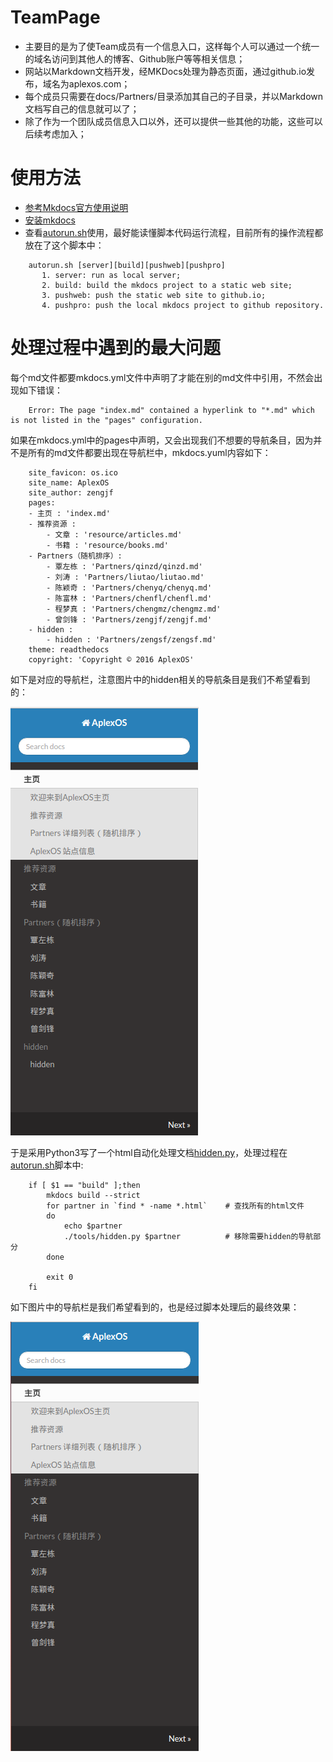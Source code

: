 # TeamPage

  * 主要目的是为了使Team成员有一个信息入口，这样每个人可以通过一个统一的域名访问到其他人的博客、Github账户等等相关信息；
  * 网站以Markdown文档开发，经MKDocs处理为静态页面，通过github.io发布，域名为aplexos.com；
  * 每个成员只需要在docs/Partners/目录添加其自己的子目录，并以Markdown文档写自己的信息就可以了；
  * 除了作为一个团队成员信息入口以外，还可以提供一些其他的功能，这些可以后续考虑加入；

# 使用方法

  * [参考Mkdocs官方使用说明](http://www.mkdocs.org/)
  * [安装mkdocs](http://www.mkdocs.org/#installation)
  * 查看[autorun.sh](autorun.sh)使用，最好能读懂脚本代码运行流程，目前所有的操作流程都放在了这个脚本中：

```
    autorun.sh [server][build][pushweb][pushpro]
       1. server: run as local server;
       2. build: build the mkdocs project to a static web site;
       3. pushweb: push the static web site to github.io;
       4. pushpro: push the local mkdocs project to github repository.
```

# 处理过程中遇到的最大问题

每个md文件都要mkdocs.yml文件中声明了才能在别的md文件中引用，不然会出现如下错误：

```
    Error: The page "index.md" contained a hyperlink to "*.md" which is not listed in the "pages" configuration.
```

如果在mkdocs.yml中的pages中声明，又会出现我们不想要的导航条目，因为并不是所有的md文件都要出现在导航栏中，mkdocs.yuml内容如下：

```
    site_favicon: os.ico
    site_name: AplexOS
    site_author: zengjf
    pages:
    - 主页 : 'index.md'
    - 推荐资源 :
        - 文章 : 'resource/articles.md'
        - 书籍 : 'resource/books.md'
    - Partners（随机排序）:
        - 覃左栋 : 'Partners/qinzd/qinzd.md'
        - 刘涛 : 'Partners/liutao/liutao.md'
        - 陈颖奇 : 'Partners/chenyq/chenyq.md'
        - 陈富林 : 'Partners/chenfl/chenfl.md'
        - 程梦真 : 'Partners/chengmz/chengmz.md'
        - 曾剑锋 : 'Partners/zengjf/zengjf.md'
    - hidden :
        - hidden : 'Partners/zengsf/zengsf.md' 
    theme: readthedocs
    copyright: 'Copyright © 2016 AplexOS'
```

如下是对应的导航栏，注意图片中的hidden相关的导航条目是我们不希望看到的：

![nohidden](images/navnohidden.png)

于是采用Python3写了一个html自动化处理文档[hidden.py](tools/hidden.py)，处理过程在[autorun.sh](autorun.sh)脚本中:

```
    if [ $1 == "build" ];then
        mkdocs build --strict
        for partner in `find * -name *.html`    # 查找所有的html文件
        do
            echo $partner
            ./tools/hidden.py $partner          # 移除需要hidden的导航部分
        done

        exit 0
    fi
```

如下图片中的导航栏是我们希望看到的，也是经过脚本处理后的最终效果：

![hidden](images/navhidden.png)
